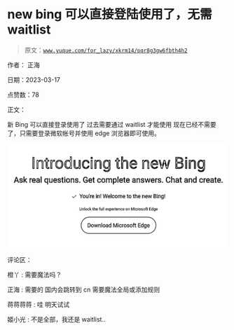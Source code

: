 # new bing 可以直接登陆使用了，无需 waitlist

> 原文：[`www.yuque.com/for_lazy/xkrm14/pqr8g3gw6fbth4h2`](https://www.yuque.com/for_lazy/xkrm14/pqr8g3gw6fbth4h2)

作者： 正海

日期：2023-03-17

点赞数：78

正文：

新 Bing 可以直接登录使用了 过去需要通过 waitlist 才能使用 现在已经不需要了，只需要登录微软帐号并使用 edge 浏览器即可使用。

![](img/f9062796249d668037ca2ee312600ed5.png)  

评论区：

橙丫 : 需要魔法吗？

正海 : 需要的 国内会跳转到 cn 需要魔法全局或添加规则

蒋蒋蒋蒋 : 哇 明天试试

姬小光 : 不是全部，我还是 waitlist..



